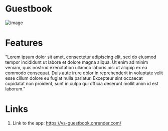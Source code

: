 # Guestbook
![image](https://user-images.githubusercontent.com/46250017/225297735-66fec315-97b6-4ec7-abd5-6e8582f18903.png)

# Features

"Lorem ipsum dolor sit amet, consectetur adipiscing elit, sed do eiusmod tempor incididunt ut labore et dolore magna aliqua. Ut enim ad minim veniam, quis nostrud exercitation ullamco laboris nisi ut aliquip ex ea commodo consequat. Duis aute irure dolor in reprehenderit in voluptate velit esse cillum dolore eu fugiat nulla pariatur. Excepteur sint occaecat cupidatat non proident, sunt in culpa qui officia deserunt mollit anim id est laborum."


# Links

1. Link to the app: https://vs-guestbook.onrender.com/
